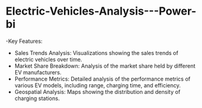 # Electric-Vehicles-Analysis---Power-bi 
-Key Features:
- Sales Trends Analysis: Visualizations showing the sales trends of electric vehicles over time.
- Market Share Breakdown: Analysis of the market share held by different EV manufacturers.
- Performance Metrics: Detailed analysis of the performance metrics of various EV models, including range, charging time, and efficiency.
- Geospatial Analysis: Maps showing the distribution and density of charging stations.
